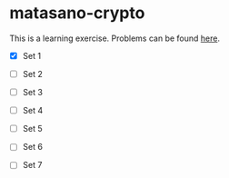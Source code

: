 # matasano-crypto

This is a learning exercise. Problems can be found [here](http://cryptopals.com).

- [X] Set 1
- [ ] Set 2
- [ ] Set 3
- [ ] Set 4
- [ ] Set 5
- [ ] Set 6
- [ ] Set 7

